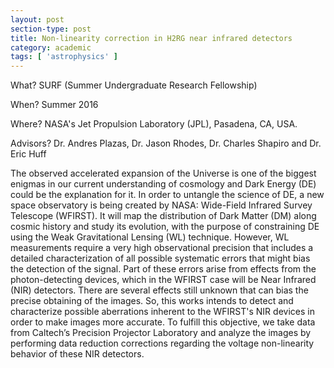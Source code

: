```yaml
---
layout: post
section-type: post
title: Non-linearity correction in H2RG near infrared detectors
category: academic
tags: [ 'astrophysics' ]
---
```


What? SURF (Summer Undergraduate Research Fellowship)

When? Summer 2016

Where? NASA's Jet Propulsion Laboratory (JPL), Pasadena, CA, USA.

Advisors? Dr. Andres Plazas, Dr. Jason Rhodes, Dr. Charles Shapiro and Dr. Eric Huff


The observed accelerated expansion of the Universe is one of the biggest enigmas in our current understanding of cosmology and Dark Energy (DE) could be the explanation for it. In order to untangle the science of DE, a new space observatory is being created by NASA: Wide-Field Infrared Survey Telescope (WFIRST). It will map the distribution of Dark Matter (DM) along cosmic history and study its evolution, with the purpose of constraining DE using the Weak Gravitational Lensing (WL) technique. However, WL measurements require a very high observational precision that includes a detailed characterization of all possible systematic errors that might bias the detection of the signal. Part of these errors arise from effects from the photon-detecting devices, which in the WFIRST case will be Near Infrared (NIR) detectors. There are several effects still unknown that can bias the precise obtaining of the images. So, this works intends to detect and characterize possible aberrations inherent to the WFIRST's NIR devices in order to make images more accurate. To fulfill this objective, we take data from Caltech’s Precision Projector Laboratory and analyze the images by performing data reduction corrections regarding the voltage non-linearity behavior of these NIR detectors.
